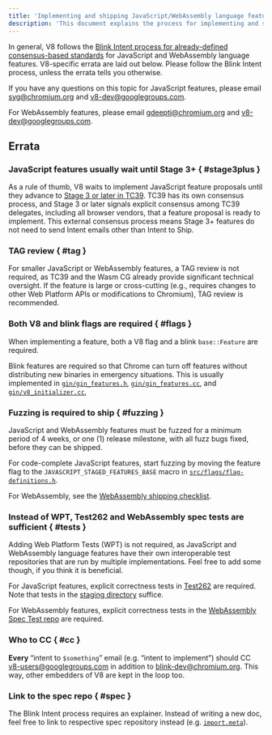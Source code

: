 ```yaml
---
title: 'Implementing and shipping JavaScript/WebAssembly language features'
description: 'This document explains the process for implementing and shipping JavaScript or WebAssembly language features in V8.'
---
```

In general, V8 follows the [Blink Intent process for already-defined consensus-based standards](https://www.chromium.org/blink/launching-features/#process-existing-standard) for JavaScript and WebAssembly language features. V8-specific errata are laid out below. Please follow the Blink Intent process, unless the errata tells you otherwise.

If you have any questions on this topic for JavaScript features, please email syg@chromium.org and v8-dev@googlegroups.com.

For WebAssembly features, please email gdeepti@chromium.org and v8-dev@googlegroups.com.

## Errata

### JavaScript features usually wait until Stage 3+ { #stage3plus }

As a rule of thumb, V8 waits to implement JavaScript feature proposals until they advance to [Stage 3 or later in TC39](https://tc39.es/process-document/). TC39 has its own consensus process, and Stage 3 or later signals explicit consensus among TC39 delegates, including all browser vendors, that a feature proposal is ready to implement. This external consensus process means Stage 3+ features do not need to send Intent emails other than Intent to Ship.

### TAG review { #tag }

For smaller JavaScript or WebAssembly features, a TAG review is not required, as TC39 and the Wasm CG already provide significant technical oversight. If the feature is large or cross-cutting (e.g., requires changes to other Web Platform APIs or modifications to Chromium), TAG review is recommended.

### Both V8 and blink flags are required { #flags }

When implementing a feature, both a V8 flag and a blink `base::Feature` are required.

Blink features are required so that Chrome can turn off features without distributing new binaries in emergency situations. This is usually implemented in [`gin/gin_features.h`](https://source.chromium.org/chromium/chromium/src/+/main:gin/gin_features.h), [`gin/gin_features.cc`](https://source.chromium.org/chromium/chromium/src/+/main:gin/gin_features.cc), and [`gin/v8_initializer.cc`](https://source.chromium.org/chromium/chromium/src/+/main:gin/v8_initializer.cc),

### Fuzzing is required to ship { #fuzzing }

JavaScript and WebAssembly features must be fuzzed for a minimum period of 4 weeks, or one (1) release milestone, with all fuzz bugs fixed, before they can be shipped.

For code-complete JavaScript features, start fuzzing by moving the feature flag to the `JAVASCRIPT_STAGED_FEATURES_BASE` macro in [`src/flags/flag-definitions.h`](https://source.chromium.org/chromium/chromium/src/+/master:v8/src/flags/flag-definitions.h).

For WebAssembly, see the [WebAssembly shipping checklist](/docs/wasm-shipping-checklist).

### Instead of WPT, Test262 and WebAssembly spec tests are sufficient { #tests }

Adding Web Platform Tests (WPT) is not required, as JavaScript and WebAssembly language features have their own interoperable test repositories that are run by multiple implementations. Feel free to add some though, if you think it is beneficial.

For JavaScript features, explicit correctness tests in [Test262](https://github.com/tc39/test262) are required. Note that tests in the [staging directory](https://github.com/tc39/test262/blob/main/CONTRIBUTING.md#staging) suffice.

For WebAssembly features, explicit correctness tests in the [WebAssembly Spec Test repo](https://github.com/WebAssembly/spec/tree/master/test) are required.

### Who to CC { #cc }

**Every** “intent to `$something`” email (e.g. “intent to implement”) should CC <v8-users@googlegroups.com> in addition to <blink-dev@chromium.org>. This way, other embedders of V8 are kept in the loop too.

### Link to the spec repo { #spec }

The Blink Intent process requires an explainer. Instead of writing a new doc, feel free to link to respective spec repository instead (e.g. [`import.meta`](https://github.com/tc39/proposal-import-meta)).
